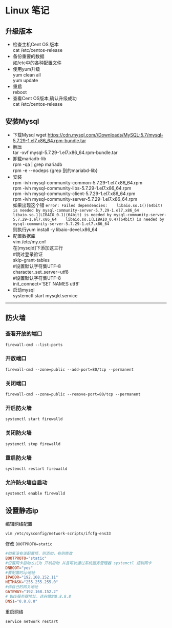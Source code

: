 # Linux 笔记
 ## 升级版本   
 - 检查主机Cent OS 版本   
cat /etc/centos-release   
 - 备份重要的数据   
    如/etc中的各种配置文件    
 - 使用yum升级    
    yum clean all    
    yum update    
 - 重启    
   reboot    
 - 查看Cent OS版本,确认升级成功    
   cat /etc/centos-release    
## 安装Mysql
 - 下载Mysql
wget https://cdn.mysql.com//Downloads/MySQL-5.7/mysql-5.7.29-1.el7.x86_64.rpm-bundle.tar   
 - 解压  
tar -xvf mysql-5.7.29-1.el7.x86_64.rpm-bundle.tar    
 - 卸载mariadb-lib    
rpm -qa | grep mariadb        
rpm -e --nodeps {grep 到的mariabd-lib}   
 - 安装  
rpm -ivh mysql-community-common-5.7.29-1.el7.x86_64.rpm   
rpm -ivh mysql-community-libs-5.7.29-1.el7.x86_64.rpm   
rpm -ivh mysql-community-client-5.7.29-1.el7.x86_64.rpm   
rpm -ivh mysql-community-server-5.7.29-1.el7.x86_64.rpm  
如果出现这个错 ``` error: Failed dependencies:   
	libaio.so.1()(64bit) is needed by mysql-community-server-5.7.29-1.el7.x86_64   
	libaio.so.1(LIBAIO_0.1)(64bit) is needed by mysql-community-server-5.7.29-1.el7.x86_64   
	libaio.so.1(LIBAIO_0.4)(64bit) is needed by mysql-community-server-5.7.29-1.el7.x86_64 ```      
则执行yum install  -y libaio-devel.x86_64     
 - 配置数据库       
vim /etc/my.cnf           
在[mysqld]下添加这三行   
#跳过登录验证   
skip-grant-tables   
#设置默认字符集UTF-8   
character_set_server=utf8   
#设置默认字符集UTF-8   
init_connect='SET NAMES utf8'   
 - 启动mysql   
systemctl start mysqld.service          
----
## 防火墙
### 查看开放的端口

```shell
firewall-cmd --list-ports
```

### 开放端口
```shell
firewall-cmd --zone=public --add-port=80/tcp --permanent
```

### 关闭端口
```shell
firewall-cmd --zone=public --remove-port=80/tcp --permanent
```

### 开启防火墙
```shell
systemctl start firewalld
```

### 关闭防火墙
```shell
systemctl stop firewalld
```

### 重启防火墙
```shell
systemctl restart firewalld
```

### 允许防火墙自启动
```shell
systemctl enable firewalld
```

## 设置静态ip

编辑网络配置

```shell
vim /etc/sysconfig/network-scripts/ifcfg-ens33
```

修改 `BOOTPROTO=static`

```conf
#如果没有该配置项，则添加，有则修改
BOOTPROTO="static"
#设置网卡启动方式为 开机启动 并且可以通过系统服务管理器 systemctl 控制网卡
DNBOOT="yes"
#要配置的ip地址
IPADDR="192.168.152.11"
NETMASK="255.255.255.0"
#你自己的网关地址
GATEWAY="192.168.152.2"
# DNS服务器地址，选谷歌的8.8.8.8
DNS1="8.8.8.8"
```

重启网络

```shell
service network restart
```


